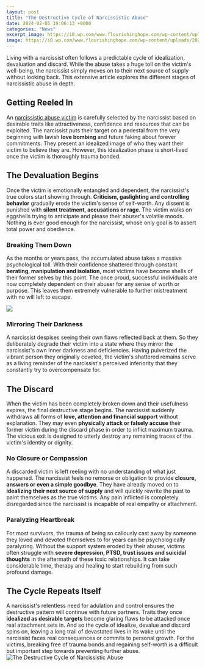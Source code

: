 ```yaml
---
layout: post
title: "The Destructive Cycle of Narcissistic Abuse"
date: 2024-02-05 19:06:13 +0000
categories: "News"
excerpt_image: https://i0.wp.com/www.flourishinghope.com/wp-content/uploads/2023/01/Cornerstone-content-P-The-Narcissist-Cycle-of-Abuse.jpg?resize=512%2C512&amp;ssl=1
image: https://i0.wp.com/www.flourishinghope.com/wp-content/uploads/2023/01/Cornerstone-content-P-The-Narcissist-Cycle-of-Abuse.jpg?resize=512%2C512&amp;ssl=1
---
```


Living with a narcissist often follows a predictable cycle of idealization, devaluation and discard. While the abuse takes a huge toll on the victim's well-being, the narcissist simply moves on to their next source of supply without looking back. This extensive article explores the different stages of narcissistic abuse in depth.
## Getting Reeled In
An [narcissistic abuse victim](https://fistore.mysenprints.com/collection/aldrete) is carefully selected by the narcissist based on desirable traits like attractiveness, confidence and resources that can be exploited. The narcissist puts their target on a pedestal from the very beginning with lavish **love bombing** and future faking about forever commitments. They present an idealized image of who they want their victim to believe they are. However, this idealization phase is short-lived once the victim is thoroughly trauma bonded.
## The Devaluation Begins
Once the victim is emotionally entangled and dependent, the narcissist's true colors start showing through. **Criticism, gaslighting and controlling behavior** gradually erode the victim's sense of self-worth. Any dissent is punished with **silent treatment, accusations or rage**. The victim walks on eggshells trying to anticipate and please their abuser's volatile moods. Nothing is ever good enough for the narcissist, whose only goal is to assert total power and obedience. 
### Breaking Them Down
As the months or years pass, the accumulated abuse takes a massive psychological toll. With their confidence shattered through constant **berating, manipulation and isolation**, most victims have become shells of their former selves by this point. The once proud, successful individuals are now completely dependent on their abuser for any sense of worth or purpose. This leaves them extremely vulnerable to further mistreatment with no will left to escape.

![](https://narcissisthunters.com/wp-content/uploads/2023/04/cycle-of-narcissistic-abuse-chart-1024x529.png)
### Mirroring Their Darkness  
A narcissist despises seeing their own flaws reflected back at them. So they deliberately degrade their victim into a state where they mirror the narcissist's own inner darkness and deficiencies. Having pulverized the vibrant person they originally coveted, the victim's shattered remains serve as a living reminder of the narcissist's perceived inferiority that they constantly try to overcompensate for.
## The Discard
When the victim has been completely broken down and their usefulness expires, the final destructive stage begins. The narcissist suddenly withdraws all forms of **love, attention and financial support** without explanation. They may even **physically attack or falsely accuse** their former victim during the discard phase in order to inflict maximum trauma. The vicious exit is designed to utterly destroy any remaining traces of the victim's identity or dignity.
### No Closure or Compassion
A discarded victim is left reeling with no understanding of what just happened. The narcissist feels no remorse or obligation to provide **closure, answers or even a simple goodbye**. They have already moved on to **idealizing their next source of supply** and will quickly rewrite the past to paint themselves as the true victims. Any pain inflicted is completely disregarded since the narcissist is incapable of real empathy or attachment.
### Paralyzing Heartbreak 
For most survivors, the trauma of being so callously cast away by someone they loved and devoted themselves to for years can be psychologically paralyzing. Without the support system eroded by their abuser, victims often struggle with **severe depression, PTSD, trust issues and suicidal thoughts** in the aftermath of these toxic relationships. It can take considerable time, therapy and healing to start rebuilding from such profound damage.
## The Cycle Repeats Itself
A narcissist's relentless need for adulation and control ensures the destructive pattern will continue with future partners. Traits they once **idealized as desirable targets** become glaring flaws to be attacked once real attachment sets in. And so the cycle of idealize, devalue and discard spins on, leaving a long trail of devastated lives in its wake until the narcissist faces real consequences or commits to personal growth. For the victims, breaking free of trauma bonds and regaining self-worth is a difficult but important step towards preventing further abuse.
![The Destructive Cycle of Narcissistic Abuse](https://i0.wp.com/www.flourishinghope.com/wp-content/uploads/2023/01/Cornerstone-content-P-The-Narcissist-Cycle-of-Abuse.jpg?resize=512%2C512&amp;ssl=1)